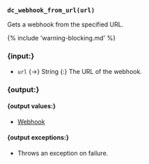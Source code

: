 ### `dc_webhook_from_url(url)`

Gets a webhook from the specified URL.

{% include 'warning-blocking.md' %}


### {input:}

* `url` {->} String
  {:} The URL of the webhook.


### {output:}

#### {output values:}

* [Webhook](/values/webhook.md)

#### {output exceptions:}

* Throws an exception on failure.